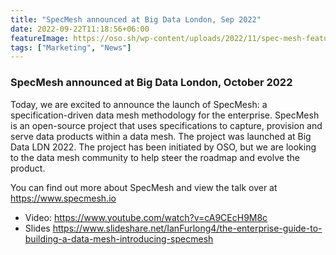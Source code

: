```yaml
---
title: "SpecMesh announced at Big Data London, Sep 2022"
date: 2022-09-22T11:18:56+06:00
featureImage: https://oso.sh/wp-content/uploads/2022/11/spec-mesh-featured.png
tags: ["Marketing", "News"]
---
```



  ### SpecMesh announced at Big Data London, October 2022 

Today, we are excited to announce the launch of SpecMesh: a specification-driven data mesh methodology for the enterprise. SpecMesh is an open-source project that uses specifications to capture, provision and serve data products within a data mesh.  The project was launched at Big Data LDN 2022. The project has been initiated by OSO, but we are looking to the data mesh community to help steer the roadmap and evolve the product.

You can find out more about SpecMesh and view the talk over at https://www.specmesh.io




  - Video: https://www.youtube.com/watch?v=cA9CEcH9M8c
  - Slides https://www.slideshare.net/IanFurlong4/the-enterprise-guide-to-building-a-data-mesh-introducing-specmesh

